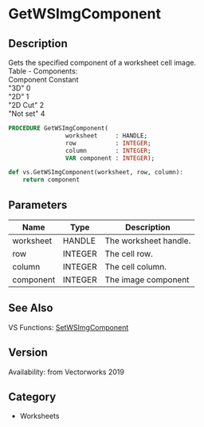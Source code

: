# GetWSImgComponent

## Description
Gets the specified component of a worksheet cell image.<BR>
Table - Components:     <BR>
Component			Constant<BR>
&quot;3D&quot; 				0<BR>
&quot;2D&quot;				1<BR>
&quot;2D Cut&quot;			                2<BR>
&quot;Not set&quot;			                4

```pascal
PROCEDURE GetWSImgComponent(
				worksheet     : HANDLE;
				row           : INTEGER;
				column        : INTEGER;
				VAR component : INTEGER);
```

```python
def vs.GetWSImgComponent(worksheet, row, column):
    return component
```

## Parameters
|Name|Type|Description|
|---|---|---|
|worksheet|HANDLE|The worksheet handle.|
|row|INTEGER|The cell row.|
|column|INTEGER|The cell column.|
|component|INTEGER|The image component|

## See Also
VS Functions:
[SetWSImgComponent](SetWSImgComponent.md)

## Version
Availability: from Vectorworks 2019

## Category
* Worksheets

